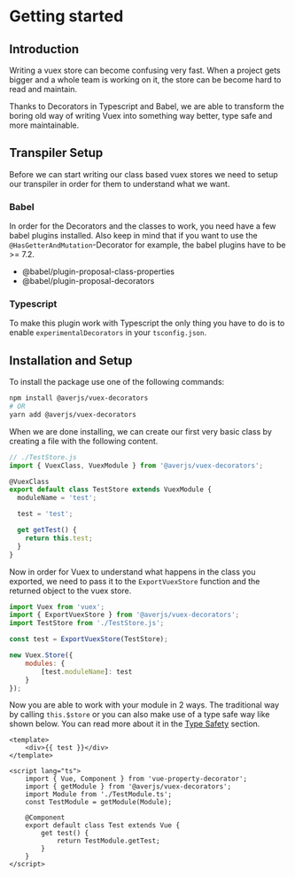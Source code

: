 # Getting started

## Introduction

Writing a vuex store can become confusing very fast. When a project gets bigger and a whole team is working on it, the store can be become hard to read and maintain.

Thanks to Decorators in Typescript and Babel, we are able to transform the boring old way of writing Vuex into something way better, type safe and more maintainable.

## Transpiler Setup

Before we can start writing our class based vuex stores we need to setup our transpiler in order for them to understand what we want.

### Babel

In order for the Decorators and the classes to work, you need have a few babel plugins installed. Also keep in mind that if you want to use the `@HasGetterAndMutation`-Decorator for example, the babel plugins have to be >= 7.2.

- @babel/plugin-proposal-class-properties
- @babel/plugin-proposal-decorators

### Typescript

To make this plugin work with Typescript the only thing you have to do is to enable `experimentalDecorators` in your `tsconfig.json`.

## Installation and Setup

To install the package use one of the following commands:

```bash
npm install @averjs/vuex-decorators
# OR
yarn add @averjs/vuex-decorators
```

When we are done installing, we can create our first very basic class by creating a file with the following content.

```typescript
// ./TestStore.js
import { VuexClass, VuexModule } from '@averjs/vuex-decorators';

@VuexClass
export default class TestStore extends VuexModule {
  moduleName = 'test'; 

  test = 'test';

  get getTest() {
    return this.test;
  }
}
```

Now in order for Vuex to understand what happens in the class you exported, we need to pass it to the `ExportVuexStore` function and the returned object to the vuex store.

```js
import Vuex from 'vuex';
import { ExportVuexStore } from '@averjs/vuex-decorators';
import TestStore from './TestStore.js';

const test = ExportVuexStore(TestStore);

new Vuex.Store({
    modules: {
        [test.moduleName]: test
    }
});
```

Now you are able to work with your module in 2 ways. The traditional way by calling `this.$store` or you can also make use of a type safe way like shown below. You can read more about it in the [Type Safety](/type-safety/) section.

```vue
<template>
    <div>{{ test }}</div>
</template>

<script lang="ts">
    import { Vue, Component } from 'vue-property-decorator';
    import { getModule } from '@averjs/vuex-decorators';
    import Module from './TestModule.ts';
    const TestModule = getModule(Module);

    @Component
    export default class Test extends Vue {
        get test() {
            return TestModule.getTest;
        }
    }
</script>
```

